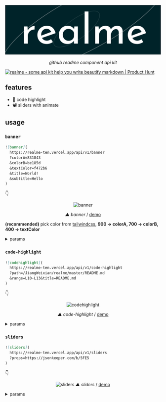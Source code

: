 <div align='center'>

![logo](./assets/realme.svg)

_github readme component api kit_

</div>

<a href="https://www.producthunt.com/posts/realme?utm_source=badge-featured&utm_medium=badge&utm_souce=badge-realme" target="_blank"><img src="https://api.producthunt.com/widgets/embed-image/v1/featured.svg?post_id=302886&theme=light" alt="realme - some api kit help you write beautify markdown | Product Hunt" style="width: 250px; height: 54px;" width="250" height="54" /></a>

## features

- 💅 code highlight
- 📽 sliders with animate

## usage

### `banner`

```md
![banner](
  https://realme-ten.vercel.app/api/v1/banner
  ?colorA=831843
  &colorB=be185d
  &textColor=f472b6
  &title=World!
  &subtitle=Hello
)
```

👇

<div align='center'>


![banner](https://realme-ten.vercel.app/api/v1/banner?colorA=831843&colorB=be185d&textColor=f472b6&title=World!&subtitle=Hello)

_▲ banner_ / [demo](./docs/code-highlight.md)

</div>

**(recommended)** pick color from [tailwindcss](https://tailwindcss.com/docs/customizing-colors), **900 -> colorA, 700 -> colorB, 400 -> textColor**

<details>
  <summary>params</summary>

| name  | description                 |  type  | default | required |
| :---: | :-------------------------- | :----: | :-----: | :------- |
| colorA | main color | string |    484fad    | false     |
| colorB | second color | string |    373a71    | false     |
| textColor | subtitle color | string |    8499d6    | false     |
| title | title content | string |    Hello    | false     |
| subtile | subtile content | string |    Hello    | false     |


</details>

### `code-highlight`


```md
![codehighlight](
  https://realme-ten.vercel.app/api/v1/code-highlight
  ?path=/JiangWeixian/realme/master/README.md
  &range=L10-L13&title=README.md
)
```

👇

<div align='center'>


![codehighlight](https://realme-ten.vercel.app/api/v1/code-highlight?path=/JiangWeixian/realme/master/README.md&range=L10-L13&title=README.md)

_▲ code-highlight_ / [demo](./docs/code-highlight.md)

</div>

<details>
  <summary>params</summary>

|  name  | description                                                                                                                 |  type  |   default    | required |
| :----: | :-------------------------------------------------------------------------------------------------------------------------- | :----: | :----------: | :------- |
| title  | code highlight title                                                                                                        | string |  Untitled-1  | false    |
|  url   | file remote raw url                                                                                                         | string |      -       | true     |
|  path  | file remote path, without github raw prefix, etc `/JiangWeixian/realme/master/README.md`                                    | string |      -       | true     |
| range  | line number range, etc `L17-L20`                                                                                            | string |      -       | true     |
| height | image height                                                                                                                | number |      -       | false    |
|   bg   | background web-gradients type, etc `Warm Flame`, you can find all kinds of `webgradients` [here](https://webgradients.com/) | string | `Warm Flame` | false    |

</details>

### `sliders`

```md
![sliders](
  https://realme-ten.vercel.app/api/v1/sliders
  ?props=https://jsonkeeper.com/b/5FE5
)
```

👇

<div align='center'>

![sliders](https://realme-ten.vercel.app/api/v1/sliders?props=https://jsonkeeper.com/b/5FE5) 
_▲ sliders_ / [demo](./docs/sliders.md)

</div>

<details>
  <summary>params</summary>

| name  | description                 |  type  | default | required |
| :---: | :-------------------------- | :----: | :-----: | :------- |
| props | siders props remote raw url | string |    -    | true     |

</details>
